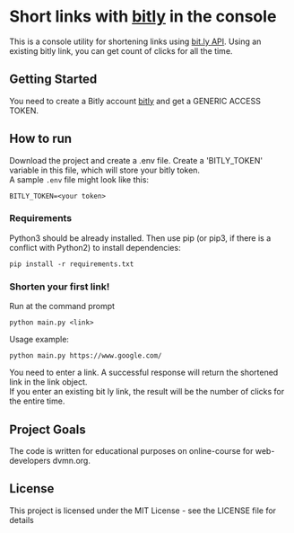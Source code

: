 # Short links with [bitly](https://bit.ly/) in the console  
  
This is a console utility for shortening links using [bit.ly API](https://dev.bitly.com/). Using an existing bitly link, you can get count of clicks for all the time.  
  
## Getting Started  
  
You need to create a Bitly account [bitly](https://bit.ly/) and get a GENERIC ACCESS TOKEN.  
  
## How to run  
  
Download the project and create a .env file. Create a 'BITLY_TOKEN' variable in this file, which will store your bitly token.  
A sample `.env` file might look like this:
```
BITLY_TOKEN=<your token>
```

  
### Requirements  

Python3 should be already installed. Then use pip (or pip3, if there is a conflict with Python2) to install dependencies:  

```
pip install -r requirements.txt
```
  
### Shorten your first link!  

Run at the command prompt  
```
python main.py <link>
```
Usage example:
```
python main.py https://www.google.com/
```
  
You need to enter a link. A successful response will return the shortened link in the link object.  
If you enter an existing bit ly link, the result will be the number of clicks for the entire time.

## Project Goals

The code is written for educational purposes on online-course for web-developers dvmn.org.
  
## License  

This project is licensed under the MIT License - see the LICENSE file for details


